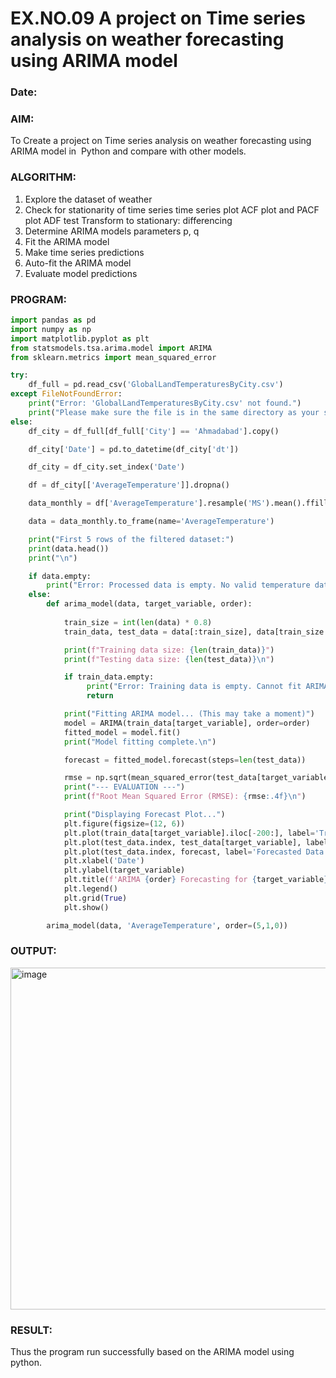 # EX.NO.09        A project on Time series analysis on weather forecasting using ARIMA model 
### Date: 

### AIM:
To Create a project on Time series analysis on weather forecasting using ARIMA model in  Python and compare with other models.
### ALGORITHM:
1. Explore the dataset of weather 
2. Check for stationarity of time series time series plot
   ACF plot and PACF plot
   ADF test
   Transform to stationary: differencing
3. Determine ARIMA models parameters p, q
4. Fit the ARIMA model
5. Make time series predictions
6. Auto-fit the ARIMA model
7. Evaluate model predictions
### PROGRAM:
```python
import pandas as pd
import numpy as np
import matplotlib.pyplot as plt
from statsmodels.tsa.arima.model import ARIMA
from sklearn.metrics import mean_squared_error

try:
    df_full = pd.read_csv('GlobalLandTemperaturesByCity.csv')
except FileNotFoundError:
    print("Error: 'GlobalLandTemperaturesByCity.csv' not found.")
    print("Please make sure the file is in the same directory as your script.")
else:
    df_city = df_full[df_full['City'] == 'Ahmadabad'].copy()

    df_city['Date'] = pd.to_datetime(df_city['dt'])

    df_city = df_city.set_index('Date')

    df = df_city[['AverageTemperature']].dropna()

    data_monthly = df['AverageTemperature'].resample('MS').mean().ffill()

    data = data_monthly.to_frame(name='AverageTemperature')

    print("First 5 rows of the filtered dataset:")
    print(data.head())
    print("\n")

    if data.empty:
        print("Error: Processed data is empty. No valid temperature data found for the selected city after filtering and cleaning.")
    else:
        def arima_model(data, target_variable, order):
            
            train_size = int(len(data) * 0.8)
            train_data, test_data = data[:train_size], data[train_size:]

            print(f"Training data size: {len(train_data)}")
            print(f"Testing data size: {len(test_data)}\n")

            if train_data.empty:
                 print("Error: Training data is empty. Cannot fit ARIMA model.")
                 return

            print("Fitting ARIMA model... (This may take a moment)")
            model = ARIMA(train_data[target_variable], order=order)
            fitted_model = model.fit()
            print("Model fitting complete.\n")

            forecast = fitted_model.forecast(steps=len(test_data))

            rmse = np.sqrt(mean_squared_error(test_data[target_variable], forecast))
            print("--- EVALUATION ---")
            print(f"Root Mean Squared Error (RMSE): {rmse:.4f}\n")

            print("Displaying Forecast Plot...")
            plt.figure(figsize=(12, 6))
            plt.plot(train_data[target_variable].iloc[-200:], label='Training Data (Last 200 pts)')
            plt.plot(test_data.index, test_data[target_variable], label='Testing Data (Actual)', color='orange')
            plt.plot(test_data.index, forecast, label='Forecasted Data', color='green', linestyle='--')
            plt.xlabel('Date')
            plt.ylabel(target_variable)
            plt.title(f'ARIMA {order} Forecasting for {target_variable}')
            plt.legend()
            plt.grid(True)
            plt.show()

        arima_model(data, 'AverageTemperature', order=(5,1,0))
```
### OUTPUT:

<img width="1010" height="547" alt="image" src="https://github.com/user-attachments/assets/2354c835-694f-4dae-9492-246b1d6155b2" />

### RESULT:
Thus the program run successfully based on the ARIMA model using python.
